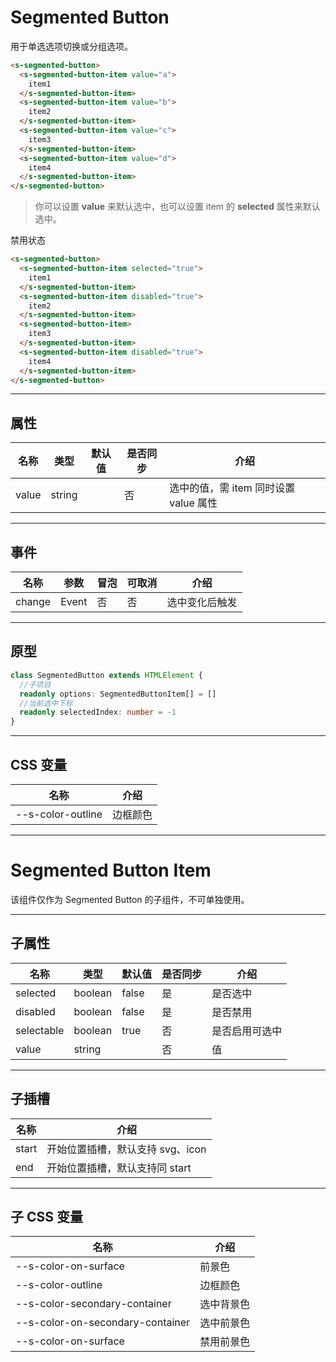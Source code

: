 # Segmented Button

用于单选选项切换或分组选项。

```html preview
<s-segmented-button>
  <s-segmented-button-item value="a">
    item1
  </s-segmented-button-item>
  <s-segmented-button-item value="b">
    item2
  </s-segmented-button-item>
  <s-segmented-button-item value="c">
    item3
  </s-segmented-button-item>
  <s-segmented-button-item value="d">
    item4
  </s-segmented-button-item>
</s-segmented-button>
```
 
> 你可以设置 **value** 来默认选中，也可以设置 item 的 **selected** 属性来默认选中。

禁用状态

```html preview
<s-segmented-button>
  <s-segmented-button-item selected="true">
    item1
  </s-segmented-button-item>
  <s-segmented-button-item disabled="true">
    item2
  </s-segmented-button-item>
  <s-segmented-button-item>
    item3
  </s-segmented-button-item>
  <s-segmented-button-item disabled="true">
    item4
  </s-segmented-button-item>
</s-segmented-button>
```

---

## 属性

| 名称  | 类型    | 默认值 | 是否同步 | 介绍                                |
| ----- | ------ | ------ | ------- | ----------------------------------- |
| value | string |        | 否      | 选中的值，需 item 同时设置 value 属性 |

---

## 事件

| 名称   | 参数   | 冒泡 | 可取消 | 介绍          |
| ------ |------ |------|------ |-------------- |
| change | Event | 否   | 否     | 选中变化后触发 |

---

## 原型

```ts
class SegmentedButton extends HTMLElement {
  //子项目
  readonly options: SegmentedButtonItem[] = []
  //当前选中下标
  readonly selectedIndex: number = -1
}
```

---

## CSS 变量

| 名称              | 介绍     |
| ----------------- | ------- |
| --s-color-outline | 边框颜色 |

---

# Segmented Button Item

该组件仅作为 Segmented Button 的子组件，不可单独使用。

---

## 子属性

| 名称       | 类型     | 默认值 | 是否同步 | 介绍          |
| ---------- | ------- | ------ | ------- | ------------- |
| selected   | boolean | false  | 是      | 是否选中       |
| disabled   | boolean | false  | 是      | 是否禁用       |
| selectable | boolean | true   | 否      | 是否启用可选中 |
| value      | string  |        | 否      | 值            |

---

## 子插槽

| 名称   | 介绍                             |
| ------ | ------------------------------- |
| start  |  开始位置插槽，默认支持 svg、icon |
| end    |  开始位置插槽，默认支持同 start   |

---

## 子 CSS 变量

| 名称                             | 介绍       |
| -------------------------------- | --------- |
| --s-color-on-surface             | 前景色     |
| --s-color-outline                | 边框颜色   |
| --s-color-secondary-container    | 选中背景色 |
| --s-color-on-secondary-container | 选中前景色 |
| --s-color-on-surface             | 禁用前景色 |
